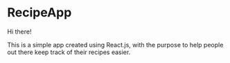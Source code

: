 # RecipeApp

Hi there!

This is a simple app created using React.js, with the purpose to help people out there keep track of their recipes easier.
